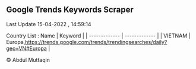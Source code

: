 

## Google Trends Keywords Scraper 
 
Last Update 15-04-2022 , 14:59:14

Country List :
 Name  | Keyword |
| ------------- | ------------- |
| VIETNAM | Europa,https://trends.google.com/trends/trendingsearches/daily?geo=VN#Europa |



© Abdul Muttaqin 
